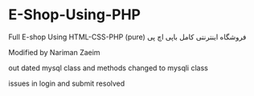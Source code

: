 # E-Shop-Using-PHP
Full E-shop Using HTML-CSS-PHP (pure)
فروشگاه اینترنتی کامل باپی اچ پی 

Modified by Nariman Zaeim

out dated mysql class and methods changed to mysqli class

issues in login and submit resolved

